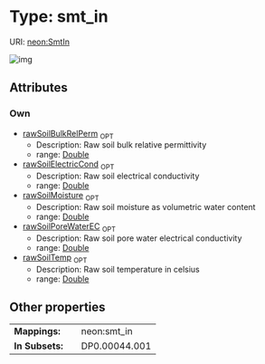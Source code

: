 
# Type: smt_in




URI: [neon:SmtIn](https://data.neonscience.org/SmtIn)


![img](http://yuml.me/diagram/nofunky;dir:TB/class/[SmtIn&#124;rawSoilTemp:double%20%3F;rawSoilMoisture:double%20%3F;rawSoilBulkRelPerm:double%20%3F;rawSoilElectricCond:double%20%3F;rawSoilPoreWaterEC:double%20%3F])

## Attributes


### Own

 * [rawSoilBulkRelPerm](rawSoilBulkRelPerm.md)  <sub>OPT</sub>
    * Description: Raw soil bulk relative permittivity
    * range: [Double](types/Double.md)
 * [rawSoilElectricCond](rawSoilElectricCond.md)  <sub>OPT</sub>
    * Description: Raw soil electrical conductivity
    * range: [Double](types/Double.md)
 * [rawSoilMoisture](rawSoilMoisture.md)  <sub>OPT</sub>
    * Description: Raw soil moisture as volumetric water content
    * range: [Double](types/Double.md)
 * [rawSoilPoreWaterEC](rawSoilPoreWaterEC.md)  <sub>OPT</sub>
    * Description: Raw soil pore water electrical conductivity
    * range: [Double](types/Double.md)
 * [rawSoilTemp](rawSoilTemp.md)  <sub>OPT</sub>
    * Description: Raw soil temperature in celsius
    * range: [Double](types/Double.md)

## Other properties

|  |  |  |
| --- | --- | --- |
| **Mappings:** | | neon:smt_in |
| **In Subsets:** | | DP0.00044.001 |


